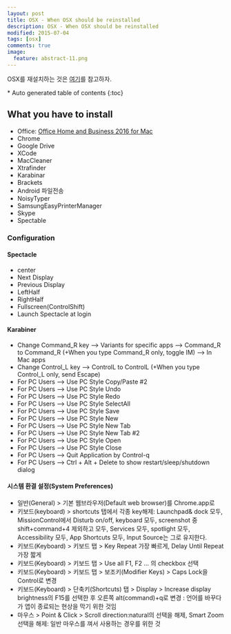 ```yaml
---
layout: post
title: OSX - When OSX should be reinstalled
description: OSX - When OSX should be reinstalled
modified: 2015-07-04
tags: [osx]
comments: true
image:
  feature: abstract-11.png
---
```

OSX를 재설치하는 것은 [여기](http://xronocore.tistory.com/47)를 참고하자.

<section id="table-of-contents" class="toc">
<div id="drawer" markdown="1">
*  Auto generated table of contents
{:toc}
</div>
</section><!-- /#table-of-contents -->

## What you have to install

 - Office: [Office Home and Business 2016 for Mac](https://www.microsofthup.com/hupkr/ordersummary.aspx?culture=ko-KR)
 - Chrome
 - Google Drive
 - XCode
 - MacCleaner
 - Xtrafinder
 - Karabinar
 - Brackets
 - Android 파일전송
 - NoisyTyper
 - SamsungEasyPrinterManager
 - Skype
 - Spectable
 
### Configuration

#### Spectacle

- center
- Next Display
- Previous Display
- LeftHalf
- RightHalf
- Fullscreen(ControlShift)
- Launch Spectacle at login


#### Karabiner 

- Change Command_R key --> Variants for specific apps --> Command_R to Command_R (+When you type Command_R only, toggle IM) --> In Mac apps
- Change Control_L key --> ControlL to ControlL (+When you type Control_L only, send Escape)
- For PC Users --> Use PC Style Copy/Paste #2
- For PC Users --> Use PC Style Undo
- For PC Users --> Use PC Style Redo
- For PC Users --> Use PC Style SelectAll
- For PC Users --> Use PC Style Save
- For PC Users --> Use PC Style New
- For PC Users --> Use PC Style New Tab
- For PC Users --> Use PC Style New Tab #2
- For PC Users --> Use PC Style Open
- For PC Users --> Use PC Style Close
- For PC Users --> Quit Application by Control-q
- For PC Users --> Ctrl + Alt + Delete to show restart/sleep/shutdown dialog

#### 시스템 환결 설정(System Preferences)

- 일반(General) > 기본 웹브라우저(Default web browser)를 Chrome.app로 
- 키보드(keyboard) > shortcuts 탭에서 각종 key해제: Launchpad& dock 모두, MissionControl에서 Disturb on/off, keyboard 모두, screenshot 중 shift+command+4 제외하고 모두, Services 모두, spotlight 모두, Accessibility 모두, App Shortcuts 모두,  Input Source는 그로 유지한다. 
- 키보드(Keyboard) > 키보드 탭 > Key Repeat 가장 빠르게, Delay Until Repeat 가장 짧게
- 키보드(Keyboard) > 키보드 탭 > Use all F1, F2 ... 의 checkbox 선택
- 키보드(Keyboard) > 키보드 탭 > 보조키(Modifier Keys) > Caps Lock을 Control로 변경
- 키보드(Keyboard) > 단축키(Shortcuts) 탭 > Display > Increase display brightness의 F15를 선택한 후 오른쪽 alt(command)+q로 변경 : 언어를 바꾸다가 앱이 종료되는 현상을 막기 위한 것임
- 마우스 > Point & Click > Scroll direction:natural의 선택을 해제, Smart Zoom 선택을 해제: 일반 마우스를 껴서 사용하는 경우를 위한 것


